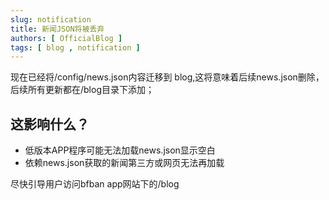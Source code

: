```yaml
---
slug: notification
title: 新闻JSON将被丢弃
authors: [ OfficialBlog ]
tags: [ blog , notification ]
---
```


<!-- truncate -->

现在已经将/config/news.json内容迁移到 blog,这将意味着后续news.json删除，后续所有更新都在/blog目录下添加；

## 这影响什么？

* 低版本APP程序可能无法加载news.json显示空白
* 依赖news.json获取的新闻第三方或网页无法再加载

尽快引导用户访问bfban app网站下的/blog
